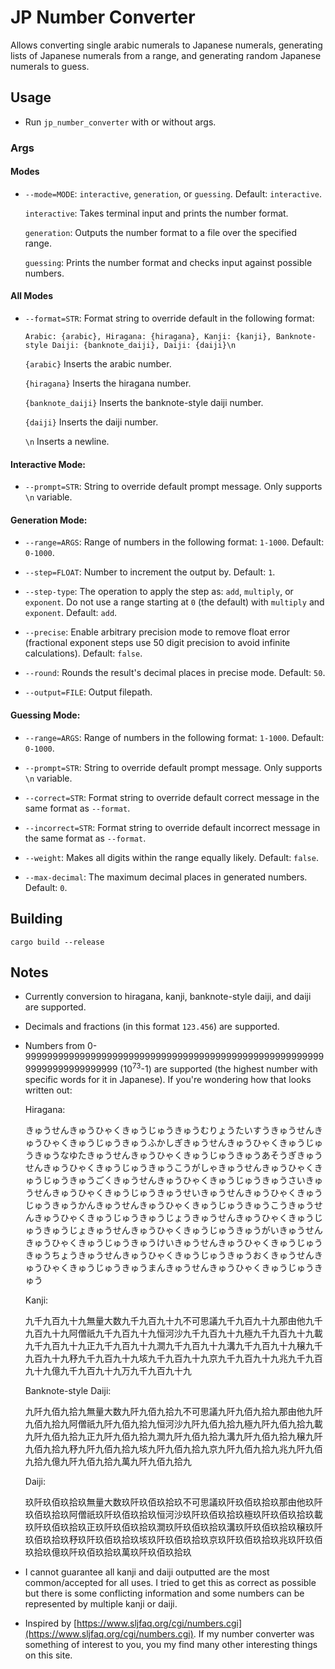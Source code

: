 # JP Number Converter

Allows converting single arabic numerals to Japanese numerals, generating lists of Japanese numerals from a range, and generating random Japanese numerals to guess.

## Usage

- Run `jp_number_converter` with or without args.

### Args

#### Modes

- `--mode=MODE`: `interactive`, `generation`, or `guessing`. Default: `interactive`.

    `interactive`: Takes terminal input and prints the number format.

    `generation`: Outputs the number format to a file over the specified range.

    `guessing`: Prints the number format and checks input against possible numbers.

#### All Modes

- `--format=STR`: Format string to override default in the following format:

    `Arabic: {arabic}, Hiragana: {hiragana}, Kanji: {kanji}, Banknote-style Daiji: {banknote_daiji}, Daiji: {daiji}\n`

    `{arabic}` Inserts the arabic number.

    `{hiragana}` Inserts the hiragana number.

    `{banknote_daiji}` Inserts the banknote-style daiji number.

    `{daiji}` Inserts the daiji number.

    `\n` Inserts a newline.

#### Interactive Mode:

- `--prompt=STR`: String to override default prompt message. Only supports `\n` variable.

#### Generation Mode:

- `--range=ARGS`: Range of numbers in the following format: `1-1000`. Default: `0-1000`.

- `--step=FLOAT`: Number to increment the output by. Default: `1`.

- `--step-type`: The operation to apply the step as: `add`, `multiply`, or `exponent`. Do not use a range starting at `0` (the default) with `multiply` and `exponent`. Default: `add`.

- `--precise`: Enable arbitrary precision mode to remove float error (fractional exponent steps use 50 digit precision to avoid infinite calculations). Default: `false`.

- `--round`: Rounds the result's decimal places in precise mode. Default: `50`.

- `--output=FILE`: Output filepath.

#### Guessing Mode:

- `--range=ARGS`: Range of numbers in the following format: `1-1000`. Default: `0-1000`.

- `--prompt=STR`: String to override default prompt message. Only supports `\n` variable.

-  `--correct=STR`: Format string to override default correct message in the same format as `--format`.

-  `--incorrect=STR`: Format string to override default incorrect message in the same format as `--format`.

- `--weight`: Makes all digits within the range equally likely. Default: `false`.

- `--max-decimal`: The maximum decimal places in generated numbers. Default: `0`.

## Building

```
cargo build --release
```

## Notes

- Currently conversion to hiragana, kanji, banknote-style daiji, and daiji are supported.

- Decimals and fractions (in this format `123.456`) are supported.

- Numbers from 0-999999999999999999999999999999999999999999999999999999999999999999999999 (10<sup>73</sup>-1) are supported (the highest number with specific words for it in Japanese). If you're wondering how that looks written out:

    Hiragana:

    きゅうせんきゅうひゃくきゅうじゅうきゅうむりょうたいすうきゅうせんきゅうひゃくきゅうじゅうきゅうふかしぎきゅうせんきゅうひゃくきゅうじゅうきゅうなゆたきゅうせんきゅうひゃくきゅうじゅうきゅうあそうぎきゅうせんきゅうひゃくきゅうじゅうきゅうこうがしゃきゅうせんきゅうひゃくきゅうじゅうきゅうごくきゅうせんきゅうひゃくきゅうじゅうきゅうさいきゅうせんきゅうひゃくきゅうじゅうきゅうせいきゅうせんきゅうひゃくきゅうじゅうきゅうかんきゅうせんきゅうひゃくきゅうじゅうきゅうこうきゅうせんきゅうひゃくきゅうじゅうきゅうじょうきゅうせんきゅうひゃくきゅうじゅうきゅうじょきゅうせんきゅうひゃくきゅうじゅうきゅうがいきゅうせんきゅうひゃくきゅうじゅうきゅうけいきゅうせんきゅうひゃくきゅうじゅうきゅうちょうきゅうせんきゅうひゃくきゅうじゅうきゅうおくきゅうせんきゅうひゃくきゅうじゅうきゅうまんきゅうせんきゅうひゃくきゅうじゅうきゅう

    Kanji:

    九千九百九十九無量大数九千九百九十九不可思議九千九百九十九那由他九千九百九十九阿僧祇九千九百九十九恒河沙九千九百九十九極九千九百九十九載九千九百九十九正九千九百九十九澗九千九百九十九溝九千九百九十九穣九千九百九十九𥝱九千九百九十九垓九千九百九十九京九千九百九十九兆九千九百九十九億九千九百九十九万九千九百九十九

    Banknote-style Daiji:

    九阡九佰九拾九無量大数九阡九佰九拾九不可思議九阡九佰九拾九那由他九阡九佰九拾九阿僧祇九阡九佰九拾九恒河沙九阡九佰九拾九極九阡九佰九拾九載九阡九佰九拾九正九阡九佰九拾九澗九阡九佰九拾九溝九阡九佰九拾九穣九阡九佰九拾九𥝱九阡九佰九拾九垓九阡九佰九拾九京九阡九佰九拾九兆九阡九佰九拾九億九阡九佰九拾九萬九阡九佰九拾九

    Daiji:

    玖阡玖佰玖拾玖無量大数玖阡玖佰玖拾玖不可思議玖阡玖佰玖拾玖那由他玖阡玖佰玖拾玖阿僧祇玖阡玖佰玖拾玖恒河沙玖阡玖佰玖拾玖極玖阡玖佰玖拾玖載玖阡玖佰玖拾玖正玖阡玖佰玖拾玖澗玖阡玖佰玖拾玖溝玖阡玖佰玖拾玖穣玖阡玖佰玖拾玖𥝱玖阡玖佰玖拾玖垓玖阡玖佰玖拾玖京玖阡玖佰玖拾玖兆玖阡玖佰玖拾玖億玖阡玖佰玖拾玖萬玖阡玖佰玖拾玖

- I cannot guarantee all kanji and daiji outputted are the most common/accepted for all uses. I tried to get this as correct as possible but there is some conflicting information and some numbers can be represented by multiple kanji or daiji.

- Inspired by [https://www.sljfaq.org/cgi/numbers.cgi](https://www.sljfaq.org/cgi/numbers.cgi). If my number converter was something of interest to you, you my find many other interesting things on this site.